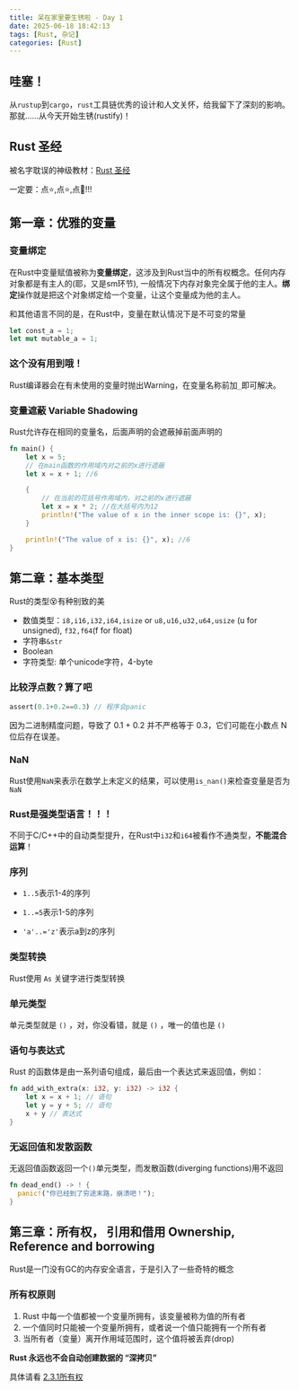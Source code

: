 ```yaml
---
title: 呆在家里要生锈啦 - Day 1
date: 2025-06-18 18:42:13
tags: [Rust, 杂记]
categories: [Rust]
---
```


## 哇塞！

从`rustup`到`cargo`，`rust`工具链优秀的设计和人文关怀，给我留下了深刻的影响。那就……从今天开始生锈(rustify)！

## Rust 圣经

被名字耽误的神级教材：[Rust 圣经](https://course.rs/about-book.html)

一定要：点:star:,点:star:,点:star2:!!!



## 第一章：优雅的变量

### 变量绑定

在Rust中变量赋值被称为**变量绑定**，这涉及到Rust当中的所有权概念。任何内存对象都是有主人的(耶，又是sm环节), 一般情况下内存对象完全属于他的主人。**绑定**操作就是把这个对象绑定给一个变量，让这个变量成为他的主人。

和其他语言不同的是，在Rust中，变量在默认情况下是不可变的常量

``````rust
let const_a = 1;
let mut mutable_a = 1;
``````

### 这个没有用到哦！

Rust编译器会在有未使用的变量时抛出Warning，在变量名称前加`_`即可解决。

### 变量遮蔽 Variable Shadowing

Rust允许存在相同的变量名，后面声明的会遮蔽掉前面声明的

``````rust
fn main() {
    let x = 5;
    // 在main函数的作用域内对之前的x进行遮蔽
    let x = x + 1; //6

    {
        // 在当前的花括号作用域内，对之前的x进行遮蔽
        let x = x * 2; //在大括号内为12
        println!("The value of x in the inner scope is: {}", x);
    }

    println!("The value of x is: {}", x); //6
}
``````

## 第二章：基本类型

Rust的类型:dizzy_face:有种别致的美

- 数值类型：`i8,i16,i32,i64,isize` or `u8,u16,u32,u64,usize` (u for unsigned), `f32,f64`(f for float)
- 字符串`&str`
- Boolean
- 字符类型: 单个unicode字符，4-byte

### 比较浮点数？算了吧

``````Rust
assert(0.1+0.2==0.3) // 程序会panic
``````

因为二进制精度问题，导致了 0.1 + 0.2 并不严格等于 0.3，它们可能在小数点 N 位后存在误差。

### NaN

Rust使用`NaN`来表示在数学上未定义的结果，可以使用`is_nan()`来检查变量是否为`NaN`

### Rust是强类型语言！！！

不同于C/C++中的自动类型提升，在Rust中`i32`和`i64`被看作不通类型，**不能混合运算**！

### 序列

- `1..5`表示1-4的序列

- `1..=5`表示1-5的序列
- `'a'..='z'`表示a到z的序列

### 类型转换

Rust使用 `As` 关键字进行类型转换

### 单元类型

单元类型就是 `()` ，对，你没看错，就是 `()` ，唯一的值也是 `()`

### 语句与表达式

Rust 的函数体是由一系列语句组成，最后由一个表达式来返回值，例如：

```rust
fn add_with_extra(x: i32, y: i32) -> i32 {
    let x = x + 1; // 语句
    let y = y + 5; // 语句
    x + y // 表达式
}
```

### 无返回值和发散函数

无返回值函数返回一个`()`单元类型，而发散函数(diverging functions)用不返回

``````rust
fn dead_end() -> ! {  
  panic!("你已经到了穷途末路，崩溃吧！"); 
}
``````

## 第三章：所有权， 引用和借用 Ownership, Reference and borrowing

Rust是一门没有GC的内存安全语言，于是引入了一些奇特的概念

### 所有权原则

1. Rust 中每一个值都被一个变量所拥有，该变量被称为值的所有者
2. 一个值同时只能被一个变量所拥有，或者说一个值只能拥有一个所有者
3. 当所有者（变量）离开作用域范围时，这个值将被丢弃(drop)



**Rust 永远也不会自动创建数据的 “深拷贝”**



具体请看 [2.3.1所有权](https://course.rs/basic/ownership/ownership.html)

